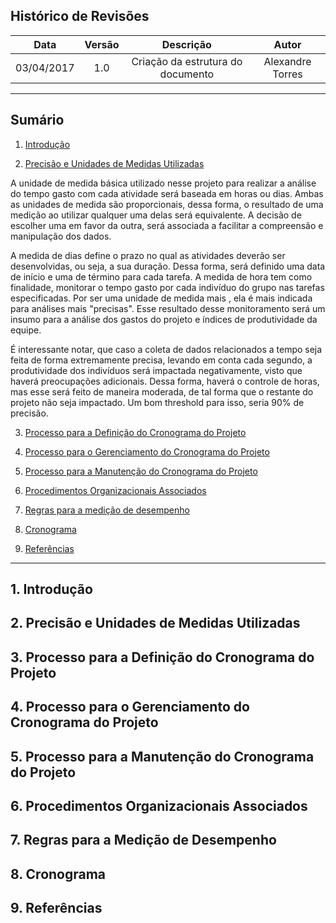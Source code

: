 ## Histórico de Revisões

| Data | Versão | Descrição | Autor |
|:----:|:------:|:---------:|:-----:|
|03/04/2017|1.0|Criação da estrutura do documento|Alexandre Torres|
***

## Sumário

1. [Introdução](#1-introdução)

2. [Precisão e Unidades de Medidas Utilizadas](#2-unidade_medida_precisao)

A unidade de medida básica utilizado nesse projeto para realizar a análise do tempo gasto com cada atividade será baseada em horas ou dias. Ambas as unidades de medida são proporcionais, dessa forma, o resultado de uma medição ao utilizar qualquer uma delas será equivalente. A decisão de escolher uma em favor da outra, será associada a facilitar a compreensão e manipulação dos dados.


A medida de dias define o prazo no qual as atividades deverão ser desenvolvidas, ou seja, a sua duração. Dessa forma, será definido uma data de início e uma de término para cada tarefa.
A medida de hora tem como finalidade, monitorar o tempo gasto por cada indivíduo do grupo nas tarefas especificadas. Por ser uma unidade de medida mais , ela é mais indicada para análises mais "precisas".
Esse resultado desse monitoramento será um insumo para a análise dos gastos do projeto e índices de produtividade da equipe.

É interessante notar, que caso a coleta de dados relacionados a tempo seja feita de forma extremamente precisa, levando em conta cada segundo, a produtividade dos indivíduos será impactada negativamente, visto que haverá preocupações adicionais. Dessa forma, haverá o controle de horas, mas esse será feito de maneira moderada, de tal forma que o restante do projeto não seja impactado. Um bom threshold para isso, seria 90% de precisão.


3. [Processo para a Definição do Cronograma do Projeto](#3-definicao_cronograma)

4. [Processo para o Gerenciamento do Cronograma do Projeto](#4-gerenciamento_cronograma)

5. [Processo para a Manutenção do Cronograma do Projeto](#5-manutencao_cronograma)

6. [Procedimentos Organizacionais Associados](#6-procedimentos_organizacionais)

7. [Regras para a medição de desempenho](#7-medicao_desempenho)

8. [Cronograma](#8-cronograma)

9. [Referências](#9-referencias)

***





## 1. Introdução


## 2. Precisão e Unidades de Medidas Utilizadas


## 3. Processo para a Definição do Cronograma do Projeto


## 4. Processo para o Gerenciamento do Cronograma do Projeto


## 5. Processo para a Manutenção do Cronograma do Projeto


## 6. Procedimentos Organizacionais Associados


## 7. Regras para a Medição de Desempenho


## 8. Cronograma


## 9. Referências

